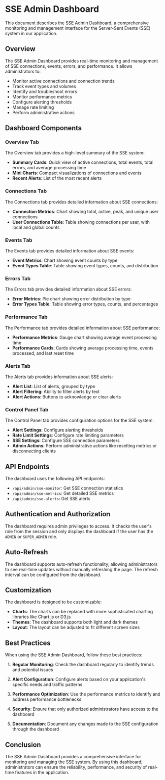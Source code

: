 # SSE Admin Dashboard

This document describes the SSE Admin Dashboard, a comprehensive monitoring and management interface for the Server-Sent Events (SSE) system in our application.

## Overview

The SSE Admin Dashboard provides real-time monitoring and management of SSE connections, events, errors, and performance. It allows administrators to:

- Monitor active connections and connection trends
- Track event types and volumes
- Identify and troubleshoot errors
- Monitor performance metrics
- Configure alerting thresholds
- Manage rate limiting
- Perform administrative actions

## Dashboard Components

### Overview Tab

The Overview tab provides a high-level summary of the SSE system:

- **Summary Cards**: Quick view of active connections, total events, total errors, and average processing time
- **Mini Charts**: Compact visualizations of connections and events
- **Recent Alerts**: List of the most recent alerts

### Connections Tab

The Connections tab provides detailed information about SSE connections:

- **Connection Metrics**: Chart showing total, active, peak, and unique user connections
- **User Connections Table**: Table showing connections per user, with local and global counts

### Events Tab

The Events tab provides detailed information about SSE events:

- **Event Metrics**: Chart showing event counts by type
- **Event Types Table**: Table showing event types, counts, and distribution

### Errors Tab

The Errors tab provides detailed information about SSE errors:

- **Error Metrics**: Pie chart showing error distribution by type
- **Error Types Table**: Table showing error types, counts, and percentages

### Performance Tab

The Performance tab provides detailed information about SSE performance:

- **Performance Metrics**: Gauge chart showing average event processing time
- **Performance Cards**: Cards showing average processing time, events processed, and last reset time

### Alerts Tab

The Alerts tab provides information about SSE alerts:

- **Alert List**: List of alerts, grouped by type
- **Alert Filtering**: Ability to filter alerts by text
- **Alert Actions**: Buttons to acknowledge or clear alerts

### Control Panel Tab

The Control Panel tab provides configuration options for the SSE system:

- **Alert Settings**: Configure alerting thresholds
- **Rate Limit Settings**: Configure rate limiting parameters
- **SSE Settings**: Configure SSE connection parameters
- **Admin Actions**: Perform administrative actions like resetting metrics or disconnecting clients

## API Endpoints

The dashboard uses the following API endpoints:

- `/api/admin/sse-monitor`: Get SSE connection statistics
- `/api/admin/sse-metrics`: Get detailed SSE metrics
- `/api/admin/sse-alerts`: Get SSE alerts

## Authentication and Authorization

The dashboard requires admin privileges to access. It checks the user's role from the session and only displays the dashboard if the user has the `ADMIN` or `SUPER_ADMIN` role.

## Auto-Refresh

The dashboard supports auto-refresh functionality, allowing administrators to see real-time updates without manually refreshing the page. The refresh interval can be configured from the dashboard.

## Customization

The dashboard is designed to be customizable:

- **Charts**: The charts can be replaced with more sophisticated charting libraries like Chart.js or D3.js
- **Themes**: The dashboard supports both light and dark themes
- **Layout**: The layout can be adjusted to fit different screen sizes

## Best Practices

When using the SSE Admin Dashboard, follow these best practices:

1. **Regular Monitoring**: Check the dashboard regularly to identify trends and potential issues

2. **Alert Configuration**: Configure alerts based on your application's specific needs and traffic patterns

3. **Performance Optimization**: Use the performance metrics to identify and address performance bottlenecks

4. **Security**: Ensure that only authorized administrators have access to the dashboard

5. **Documentation**: Document any changes made to the SSE configuration through the dashboard

## Conclusion

The SSE Admin Dashboard provides a comprehensive interface for monitoring and managing the SSE system. By using this dashboard, administrators can ensure the reliability, performance, and security of real-time features in the application.
